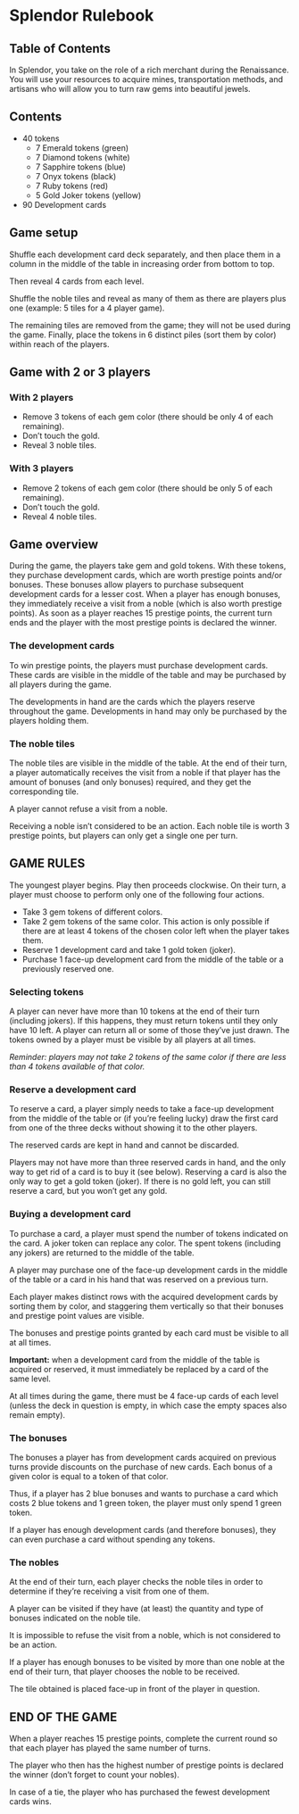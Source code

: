 # Splendor Rulebook

## Table of Contents

In Splendor, you take on the role of a rich merchant during the Renaissance. You will use your resources to acquire mines, transportation methods, and artisans who will allow you to turn raw gems into beautiful jewels.

## Contents

* 40 tokens
  * 7 Emerald tokens (green)
  * 7 Diamond tokens (white)
  * 7 Sapphire tokens (blue)
  * 7 Onyx tokens (black)
  * 7 Ruby tokens (red)
  * 5 Gold Joker tokens (yellow)
* 90 Development cards

## Game setup

Shuffle each development card deck separately, and then place them in a column in the middle of the table in increasing order from bottom to top.

Then reveal 4 cards from each level.

Shuffle the noble tiles and reveal as many of them as there are players plus one (example: 5 tiles for a 4 player game).

The remaining tiles are removed from the game; they will not be used during the game. Finally, place the tokens in 6 distinct piles (sort them by color) within reach of the players.

## Game with 2 or 3 players

### With 2 players

* Remove 3 tokens of each gem color (there should be only 4 of each remaining).
* Don’t touch the gold.
* Reveal 3 noble tiles.

### With 3 players

* Remove 2 tokens of each gem color (there should be only 5 of each remaining).
* Don’t touch the gold.
* Reveal 4 noble tiles.

## Game overview

During the game, the players take gem and gold tokens. With these tokens, they purchase development cards, which are worth prestige points and/or bonuses. These bonuses allow players to purchase subsequent development cards for a lesser cost. When a player has enough bonuses, they immediately receive a visit from a noble (which is also worth prestige points). As soon as a player reaches 15 prestige points, the current turn ends and the player with the most prestige points is declared the winner.

### The development cards

To win prestige points, the players must purchase development cards. These cards are visible in the middle of the table and may be purchased by all players during the game.

The developments in hand are the cards which the players reserve throughout the game. Developments in hand may only be purchased by the players holding them.

### The noble tiles

The noble tiles are visible in the middle of the table. At the end of their turn, a player automatically receives the visit from a noble if that player has the amount of bonuses (and only bonuses) required, and they get the corresponding tile.

A player cannot refuse a visit from a noble.

Receiving a noble isn’t considered to be an action. Each noble tile is worth 3 prestige points, but players can only get a single one per turn.

## GAME RULES

The youngest player begins. Play then proceeds clockwise.
On their turn, a player must choose to perform only one of the
following four actions.

* Take 3 gem tokens of different colors.
* Take 2 gem tokens of the same color.
 This action is only possible if there are at least 4 tokens of the chosen color left when the player takes them.
* Reserve 1 development card and take 1 gold token (joker).
* Purchase 1 face-up development card from the middle of the table or a previously reserved one.

### Selecting tokens

A player can never have more than 10 tokens at the end of their turn (including jokers). If this happens, they must return tokens until they only have 10 left. A player can return all or some of those they’ve just drawn. The tokens owned by a player must be visible by all players at all times.

*Reminder: players may not take 2 tokens of the same color if there are less than 4 tokens available of that color.*

### Reserve a development card

To reserve a card, a player simply needs to take a face-up development from the middle of the table or (if you’re feeling lucky) draw the first card from one of the three decks without showing it to the other players.

The reserved cards are kept in hand and cannot be discarded.

Players may not have more than three reserved cards in hand, and the only way to get rid of a card is to buy it (see below). Reserving a card is also the only way to get a gold token (joker). If there is no gold left, you can still reserve a card, but you won’t get any gold.

### Buying a development card

To purchase a card, a player must spend the number of tokens indicated on the card. A joker token can replace any color. The spent tokens (including any jokers) are returned to the middle of the table.

A player may purchase one of the face-up development cards in the middle of the table or a card in his hand that was reserved on a previous turn.

Each player makes distinct rows with the acquired development cards by sorting them by color, and staggering them vertically so that their bonuses and prestige point values are visible.

The bonuses and prestige points granted by each card must be visible to all at all times.

**Important:** when a development card from the middle of the table is acquired or reserved, it must immediately be replaced by
a card of the same level.

At all times during the game, there must be 4 face-up cards of each level (unless the deck in question is empty, in which case the empty spaces also remain empty).

### The bonuses

The bonuses a player has from development cards acquired on previous turns provide discounts on the purchase of new cards. Each bonus of a given color is equal to a token of that color.

Thus, if a player has 2 blue bonuses and wants to purchase a card which costs 2 blue tokens and 1 green token, the player must only spend 1 green token.

If a player has enough development cards (and therefore bonuses), they can even purchase a card without spending any tokens.

### The nobles

At the end of their turn, each player checks the noble tiles in order to determine if they’re receiving a visit from one of them.

A player can be visited if they have (at least) the quantity and type of bonuses indicated on the noble tile.

It is impossible to refuse the visit from a noble, which is not considered to be an action.

If a player has enough bonuses to be visited by more than one noble at the end of their turn, that player chooses the noble to be received.

The tile obtained is placed face-up in front of the player in question.

## END OF THE GAME

When a player reaches 15 prestige points, complete the current round so that each player has played the same number of turns.

The player who then has the highest number of prestige points is declared the winner (don’t forget to count your nobles).

In case of a tie, the player who has purchased the fewest development cards wins.
